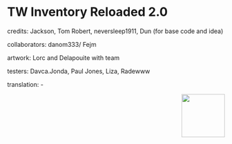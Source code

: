 # TW Inventory Reloaded 2.0

credits: Jackson, Tom Robert, neversleep1911, Dun (for base code and idea)

collaborators: danom333/ Fejm

artwork: Lorc and Delapouite with team

testers: Davca.Jonda, Paul Jones, Liza, Radewww

translation: -


<img align="right" width="100" height="100" src="https://jamzask.github.io/TWInventoryReloaded/menu/twir_biglogo.png">



